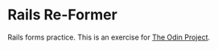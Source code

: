 # Rails Re-Former

Rails forms practice. This is an exercise for [The Odin Project](https://www.theodinproject.com/courses/ruby-on-rails/lessons/forms?ref=lnav).
